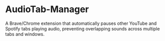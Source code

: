# AudioTab-Manager
A Brave/Chrome extension that automatically pauses other YouTube and Spotify tabs playing audio, preventing overlapping sounds across multiple tabs and windows.
